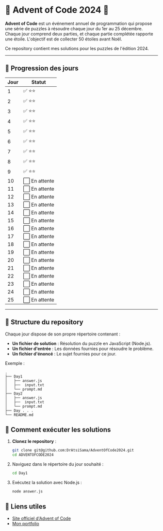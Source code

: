 # 🎄 Advent of Code 2024 🎅

**Advent of Code** est un événement annuel de programmation qui propose une série de puzzles à résoudre chaque jour du 1er au 25 décembre. Chaque jour comprend deux parties, et chaque partie complétée rapporte une étoile. L'objectif est de collecter 50 étoiles avant Noël. 

Ce repository contient mes solutions pour les puzzles de l'édition 2024.

---

## 📅 Progression des jours

| Jour | Statut         |
|------|----------------|
| 1    | ✅ ⭐⭐         |
| 2    | ✅ ⭐⭐         |
| 3    | ✅ ⭐⭐         |
| 4    | ✅ ⭐⭐         |
| 5    | ✅ ⭐⭐         |
| 6    | ✅ ⭐⭐         |
| 7    | ✅ ⭐⭐         |
| 8    | ✅ ⭐⭐         |
| 9    | ✅ ⭐⭐         |
| 10   | ⬜ En attente   |
| 11   | ⬜ En attente   |
| 12   | ⬜ En attente   |
| 13   | ⬜ En attente   |
| 14   | ⬜ En attente   |
| 15   | ⬜ En attente   |
| 16   | ⬜ En attente   |
| 17   | ⬜ En attente   |
| 18   | ⬜ En attente   |
| 19   | ⬜ En attente   |
| 20   | ⬜ En attente   |
| 21   | ⬜ En attente   |
| 22   | ⬜ En attente   |
| 23   | ⬜ En attente   |
| 24   | ⬜ En attente   |
| 25   | ⬜ En attente   |

---

## 📂 Structure du repository

Chaque jour dispose de son propre répertoire contenant :
- **Un fichier de solution** : Résolution du puzzle en JavaScript (Node.js).
- **Un fichier d'entrée** : Les données fournies pour résoudre le problème.
- **Un fichier d'énoncé** : Le sujet fournies pour ce jour.

Exemple :
```plaintext
.
├── Day1
│   ├── answer.js
│   ├──  input.txt
│   └── prompt.md
├── Day2
│   ├── answer.js
│   ├──  input.txt
│   └── prompt.md
├── Day . . .
└── README.md
```

## 🚀 Comment exécuter les solutions

1. **Clonez le repository** :
   ```bash
   git clone git@github.com:DrAtsiSama/AdventOfCode2024.git
   cd ADVENTOFCODE2024
2. Naviguez dans le répertoire du jour souhaité :
    ```bash
    cd Day1
3. Exécutez la solution avec Node.js :
    ```bash
    node answer.js
## 🔗 Liens utiles
- [Site officiel d'Advent of Code](https://adventofcode.com/2024)
- [Mon portfolio](RemyScherier.fr)